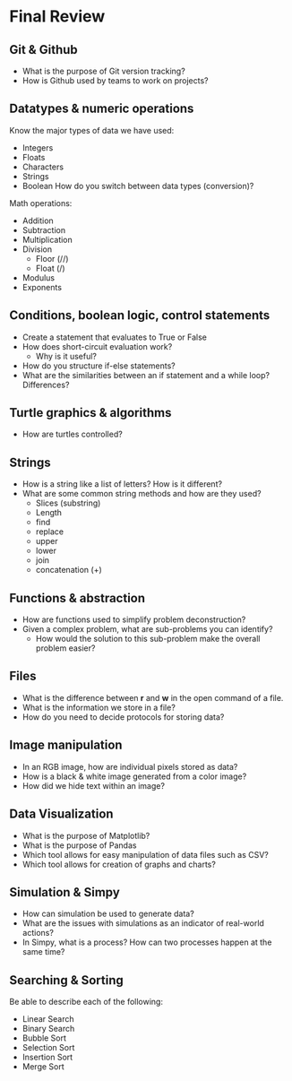 # Final Review

## Git & Github
- What is the purpose of Git version tracking?
- How is Github used by teams to work on projects?

## Datatypes & numeric operations
Know the major types of data we have used:
- Integers
- Floats
- Characters
- Strings
- Boolean
How do you switch between data types (conversion)?

Math operations:
- Addition
- Subtraction
- Multiplication
- Division
  - Floor (//)
  - Float (/)
- Modulus
- Exponents

## Conditions, boolean logic, control statements
- Create a statement that evaluates to True or False
- How does short-circuit evaluation work?
  - Why is it useful?
- How do you structure if-else statements?
- What are the similarities between an if statement and a while loop? Differences?


## Turtle graphics & algorithms
- How are turtles controlled?

## Strings
- How is a string like a list of letters? How is it different?
- What are some common string methods and how are they used?
  - Slices (substring)
  - Length
  - find
  - replace
  - upper
  - lower
  - join
  - concatenation (+)

## Functions & abstraction
- How are functions used to simplify problem deconstruction?
- Given a complex problem, what are sub-problems you can identify?
  - How would the solution to this sub-problem make the overall problem easier?


## Files
- What is the difference between **r** and **w** in the open command of a file.
- What is the information we store in a file?
- How do you need to decide protocols for storing data?

## Image manipulation
- In an RGB image, how are individual pixels stored as data?
- How is a black & white image generated from a color image?
- How did we hide text within an image?

## Data Visualization
- What is the purpose of Matplotlib?
- What is the purpose of Pandas
- Which tool allows for easy manipulation of data files such as CSV?
- Which tool allows for creation of graphs and charts?

## Simulation & Simpy
- How can simulation be used to generate data?
- What are the issues with simulations as an indicator of real-world actions?
- In Simpy, what is a process? How can two processes happen at the same time?

## Searching & Sorting
Be able to describe each of the following:
- Linear Search
- Binary Search
- Bubble Sort
- Selection Sort
- Insertion Sort
- Merge Sort
